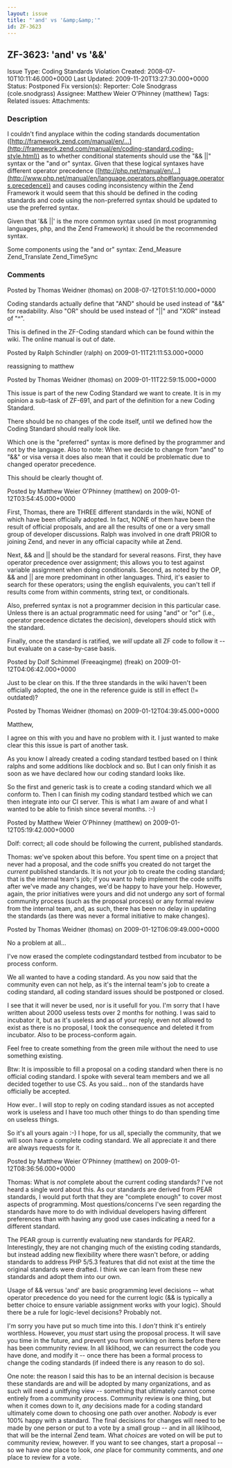 ```yaml
---
layout: issue
title: "'and' vs '&amp;&amp;'"
id: ZF-3623
---
```


ZF-3623: 'and' vs '&&'
----------------------

 Issue Type: Coding Standards Violation Created: 2008-07-10T10:11:46.000+0000 Last Updated: 2009-11-20T13:27:30.000+0000 Status: Postponed Fix version(s): 
 Reporter:  Cole Snodgrass (cole.snodgrass)  Assignee:  Matthew Weier O'Phinney (matthew)  Tags: 
 Related issues: 
 Attachments: 
### Description

I couldn't find anyplace within the coding standards documentation ([http://framework.zend.com/manual/en/…](http://framework.zend.com/manual/en/coding-standard.coding-style.html)) as to whether conditional statements should use the "&& ||" syntax or the "and or" syntax. Given that these logical syntaxes have different operator precedence ([http://php.net/manual/en/…](http://www.php.net/manual/en/language.operators.php#language.operators.precedence)) and causes coding inconsistency within the Zend Framework it would seem that this should be defined in the coding standards and code using the non-preferred syntax should be updated to use the preferred syntax.

Given that '&& ||' is the more common syntax used (in most programming languages, php, and the Zend Framework) it should be the recommended syntax.

Some components using the "and or" syntax: Zend\_Measure Zend\_Translate Zend\_TimeSync

 

 

### Comments

Posted by Thomas Weidner (thomas) on 2008-07-12T01:51:10.000+0000

Coding standards actually define that "AND" should be used instead of "&&" for readability. Also "OR" should be used instead of "||" and "XOR" instead of "^".

This is defined in the ZF-Coding standard which can be found within the wiki. The online manual is out of date.

 

 

Posted by Ralph Schindler (ralph) on 2009-01-11T21:11:53.000+0000

reassigning to matthew

 

 

Posted by Thomas Weidner (thomas) on 2009-01-11T22:59:15.000+0000

This issue is part of the new Coding Standard we want to create. It is in my opinion a sub-task of ZF-691, and part of the definition for a new Coding Standard.

There should be no changes of the code itself, until we defined how the Coding Standard should really look like.

Which one is the "preferred" syntax is more defined by the programmer and not by the language. Also to note: When we decide to change from "and" to "&&" or visa versa it does also mean that it could be problematic due to changed operator precedence.

This should be clearly thought of.

 

 

Posted by Matthew Weier O'Phinney (matthew) on 2009-01-12T03:54:45.000+0000

First, Thomas, there are THREE different standards in the wiki, NONE of which have been officially adopted. In fact, NONE of them have been the result of official proposals, and are all the results of one or a very small group of developer discussions. Ralph was involved in one draft PRIOR to joining Zend, and never in any official capacity while at Zend.

Next, && and || should be the standard for several reasons. First, they have operator precedence over assignment; this allows you to test against variable assignment when doing conditionals. Second, as noted by the OP, && and || are more predominant in other languages. Third, it's easier to search for these operators; using the english equivalents, you can't tell if results come from within comments, string text, or conditionals.

Also, preferred syntax is not a programmer decision in this particular case. Unless there is an actual programmatic need for using "and" or "or" (i.e., operator precedence dictates the decision), developers should stick with the standard.

Finally, once the standard is ratified, we _will_ update all ZF code to follow it -- but evaluate on a case-by-case basis.

 

 

Posted by Dolf Schimmel (Freeaqingme) (freak) on 2009-01-12T04:06:42.000+0000

Just to be clear on this. If the three standards in the wiki haven't been officially adopted, the one in the reference guide is still in effect (!= outdated)?

 

 

Posted by Thomas Weidner (thomas) on 2009-01-12T04:39:45.000+0000

Matthew,

I agree on this with you and have no problem with it. I just wanted to make clear this this issue is part of another task.

As you know I already created a coding standard testbed based on I think ralphs and some additions like docblock and so. But I can only finish it as soon as we have declared how our coding standard looks like.

So the first and generic task is to create a coding standard which we all conform to. Then I can finish my coding standard testbed which we can then integrate into our CI server. This is what I am aware of and what I wanted to be able to finish since several months. :-)

 

 

Posted by Matthew Weier O'Phinney (matthew) on 2009-01-12T05:19:42.000+0000

Dolf: correct; all code should be following the current, published standards.

Thomas: we've spoken about this before. You spent time on a project that never had a proposal, and the code sniffs you created do not target the _current_ published standards. It is not _your_ job to create the coding standard; that is the internal team's job; if you want to help implement the code sniffs after we've made any changes, we'd be happy to have your help. However, again, the prior initiatives were yours and did not undergo any sort of formal community process (such as the proposal process) or any formal review from the internal team, and, as such, there has been no delay in updating the standards (as there was never a formal initiative to make changes).

 

 

Posted by Thomas Weidner (thomas) on 2009-01-12T06:09:49.000+0000

No a problem at all...

I've now erased the complete codingstandard testbed from incubator to be process conform.

We all wanted to have a coding standard. As you now said that the community even can not help, as it's the internal team's job to create a coding standard, all coding standard issues should be postponed or closed.

I see that it will never be used, nor is it usefull for you. I'm sorry that I have written about 2000 useless tests over 2 months for nothing. I was said to incubator it, but as it's useless and as of your reply, even not allowed to exist as there is no proposal, I took the consequence and deleted it from incubator. Also to be process-conform again.

Feel free to create something from the green mile without the need to use something existing.

Btw: It is impossible to fill a proposal on a coding standard when there is no official coding standard. I spoke with several team members and we all decided together to use CS. As you said... non of the standards have officially be accepted.

How ever.. I will stop to reply on coding standard issues as not accepted work is useless and I have too much other things to do than spending time on useless things.

So it's all yours again :-) I hope, for us all, specially the community, that we will soon have a complete coding standard. We all appreciate it and there are always requests for it.

 

 

Posted by Matthew Weier O'Phinney (matthew) on 2009-01-12T08:36:56.000+0000

Thomas: What is _not_ complete about the current coding standards? I've not heard a single word about this. As our standards are derived from PEAR standards, I would put forth that they are "complete enough" to cover most aspects of programming. Most questions/concerns I've seen regarding the standards have more to do with individual developers having different preferences than with having any good use cases indicating a need for a different standard.

The PEAR group is currently evaluating new standards for PEAR2. Interestingly, they are not changing much of the existing coding standards, but instead adding new flexibility where there wasn't before, or adding standards to address PHP 5/5.3 features that did not exist at the time the original standards were drafted. I think we can learn from these new standards and adopt them into our own.

Usage of && versus 'and' are basic programming level decisions -- what operator precedence do you need for the current logic (&& is typically a better choice to ensure variable assignment works with your logic). Should there be a rule for logic-level decisions? Probably not.

I'm sorry you have put so much time into this. I _don't_ think it's entirely worthless. However, you _must_ start using the proposal process. It will save you time in the future, and prevent you from working on items before there has been community review. In all liklihood, we can resurrect the code you have done, and modify it -- once there has been a formal process to change the coding standards (if indeed there is any reason to do so).

One note: the reason I said this has to be an internal decision is because these standards are and will be adopted by many organizations, and as such will need a unitfying view -- something that ultimately cannot come entirely from a community process. Community review is one thing, but when it comes down to it, _any_ decisions made for a coding standard ultimately come down to choosing one path over another. _Nobody_ is ever 100% happy with a standard. The final decisions for changes will need to be made by one person or put to a vote by a small group -- and in all liklihood, that will be the internal Zend team. What _choices_ are voted on will be put to community review, however. If you want to see changes, start a proposal -- so we have _one_ place to look, _one_ place for community comments, and _one_ place to review for a vote.

 

 